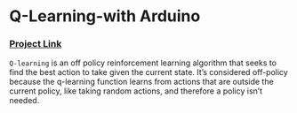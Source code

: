 # Q-Learning-with Arduino 
 
 ### [Project Link ](https://www.tinkercad.com/things/c4NyXtHe8G2-qlearning/editel)
 
 `Q-learning` is an off policy reinforcement learning algorithm that seeks to find the best action to take given the current state. It’s considered off-policy because the q-learning function learns from actions that are outside the current policy, like taking random actions, and therefore a policy isn’t needed. 
